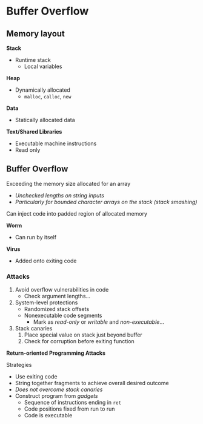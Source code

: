 # Buffer Overflow

## Memory layout

**Stack**

* Runtime stack
  * Local variables

**Heap**

* Dynamically allocated
  * `malloc`, `calloc`, `new`

**Data**

* Statically allocated data

**Text/Shared Libraries**

* Executable machine instructions
* Read only

## Buffer Overflow

Exceeding the memory size allocated for an array

* _Unchecked lengths on string inputs_
* _Particularly for bounded character arrays on the stack \(stack smashing\)_

Can inject code into padded region of allocated memory

**Worm**

* Can run by itself

**Virus**

* Added onto exiting code

### Attacks

1. Avoid overflow vulnerabilities in code
   * Check argument lengths...
2. System-level protections
   * Randomized stack offsets
   * Nonexecutable code segments
     * Mark as _read-only_ or _writable_ and _non-executable_...
3. Stack canaries
   1. Place special value on stack just beyond buffer
   2. Check for corruption before exiting function

**Return-oriented Programming Attacks**

Strategies

* Use exiting code
* String together fragments to achieve overall desired outcome
* _Does not overcome stack canaries_
* Construct program from _gadgets_
  * Sequence of instructions ending in `ret`
  * Code positions fixed from run to run
  * Code is executable

